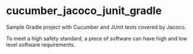 # cucumber_jacoco_junit_gradle
Sample Gradle project with Cucumber and JUnit tests covered by Jacoco.

To meet a high safety standard, a piece of software can have high and low level software requirements.
